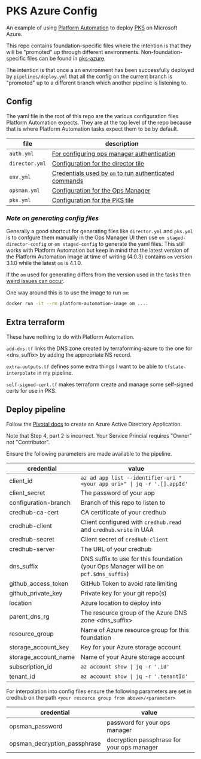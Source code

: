 # PKS Azure Config

An example of using [Platform Automation](https://docs.pivotal.io/platform-automation/v4.0/) to deploy [PKS](https://pivotal.io/platform/pivotal-container-service) on Microsoft Azure.

This repo contains foundation-specific files where the intention is that they will be "promoted" up through different environments. Non-foundation-specific files can be found in [pks-azure](https://github.com/crsimmons/pks-azure).

The intention is that once a an environment has been successfully deployed by `pipelines/deploy.yml` that all the config on the current branch is "promoted" up to a different branch which another pipeline is listening to.

## Config

The yaml file in the root of this repo are the various configuration files Platform Automation expects. They are at the top level of the repo because that is where Platform Automation tasks expect them to be by default.

|file|description|
|-|-|
|`auth.yml`|[For configuring ops manager authentication](https://docs.pivotal.io/platform-automation/v4.0/tasks.html#configure-authentication)|
|`director.yml`|[Configuration for the director tile](https://docs.pivotal.io/platform-automation/v4.0/inputs-outputs.html#director-config)|
|`env.yml`|[Credentials used by `om` to run authenticated commands](https://docs.pivotal.io/platform-automation/v4.0/inputs-outputs.html#env)|
|`opsman.yml`|[Configuration for the Ops Manager](https://docs.pivotal.io/platform-automation/v4.0/inputs-outputs.html#azure)|
|`pks.yml`|[Configuration for the PKS tile](https://docs.pivotal.io/platform-automation/v4.0/inputs-outputs.html#product-config)|

### _Note on generating config files_

Generally a good shortcut for generating files like `director.yml` and `pks.yml` is to confgure them manually in the Ops Manager UI then use `om staged-director-config` or `om staged-config` to generate the yaml files. This still works with Platform Automation but keep in mind that the latest version of the Platform Automation image at time of writing (4.0.3) contains `om` version 3.1.0 while the latest `om` is 4.1.0.

If the `om` used for generating differs from the version used in the tasks then [weird issues can occur](https://github.com/pivotal-cf/om/issues/377).

One way around this is to use the image to run `om`:

```sh
docker run -it --rm platform-automation-image om ....
```

## Extra terraform

These have nothing to do with Platform Automation.

`add-dns.tf` links the DNS zone created by terraforming-azure to the one for <dns_suffix> by adding the appropriate NS record.

`extra-outputs.tf` defines some extra things I want to be able to `tfstate-interpolate` in my pipeline.

`self-signed-cert.tf` makes terraform create and manage some self-signed certs for use in PKS.

## Deploy pipeline

Follow the [Pivotal docs](https://docs.pivotal.io/pivotalcf/2-6/om/azure/prepare-env-manual.html) to create an Azure Active Directory Application.

Note that Step 4, part 2 is incorrect. Your Service Princial requires "Owner" not "Contributor".

Ensure the following parameters are made available to the pipeline.

|credential|value|
|-|-|
|client_id|`az ad app list --identifier-uri "<your app uri>" \| jq -r '.[].appId'`|
|client_secret|The password of your app|
|configuration-branch|Branch of this repo to listen to|
|credhub-ca-cert|CA certificate of your credhub|
|credhub-client|Client configured with `credhub.read` and `credhub.write` in UAA|
|credhub-secret|Client secret of `credhub-client`|
|credhub-server|The URL of your credhub|
|dns_suffix|DNS suffix to use for this foundation (your Ops Manager will be on `pcf.$dns_suffix`)|
|github_access_token|GitHub Token to avoid rate limiting|
|github_private_key|Private key for your git repo(s)|
|location|Azure location to deploy into|
|parent_dns_rg|The resource group of the Azure DNS zone <dns_suffix>|
|resource_group|Name of Azure resource group for this foundation|
|storage_account_key|Key for your Azure storage account|
|storage_account_name|Name of your Azure storage account|
|subscription_id|`az account show \| jq -r '.id'`|
|tenant_id|`az account show \| jq -r '.tenantId'`|

For interpolation into config files ensure the following parameters are set in credhub on the path `<your resource group from above>/<parameter>`

|credential|value|
|-|-|
|opsman_password|password for your ops manager|
|opsman_decryption_passphrase|decryption passphrase for your ops manager|
